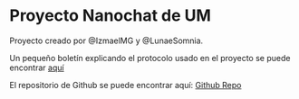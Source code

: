 # Proyecto Nanochat de UM

Proyecto creado por @IzmaelMG y @LunaeSomnia.

Un pequeño boletín explicando el protocolo usado en el proyecto se puede encontrar [aquí](./PROTOCOLO.md)

El repositorio de Github se puede encontrar aquí: [Github Repo](https://github.com/LunaeSomnia/rc-nanochat)
